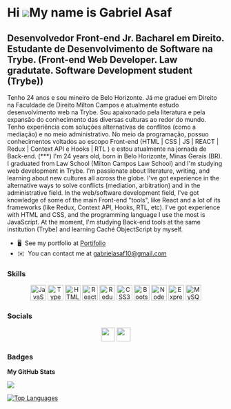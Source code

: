 Hi ![](https://user-images.githubusercontent.com/18350557/176309783-0785949b-9127-417c-8b55-ab5a4333674e.gif)My name is Gabriel Asaf
====================================================================================================================================

Desenvolvedor Front-end Jr. Bacharel em Direito. Estudante de Desenvolvimento de Software na Trybe. 
(Front-end Web Developer. Law gradutate. Software Development student (Trybe))
----------------------------------------------------------------------------------------------------------------------------------------------------------------------------------

Tenho 24 anos e sou mineiro de Belo Horizonte. Já me graduei em Direito na Faculdade de Direito Milton Campos e atualmente estudo desenvolvimento web na Trybe. Sou apaixonado pela literatura e pela expansão do conhecimento das diversas culturas ao redor do mundo. Tenho experiência com soluções alternativas de conflitos (como a mediação) e no meio administrativo. No meio da programação, possuo conhecimentos voltados ao escopo Front-end (HTML | CSS | JS | REACT | Redux | Context API e Hooks | RTL ) e estou atualmente na jornada de Back-end. (\*\*\*) I'm 24 years old, born in Belo Horizonte, Minas Gerais (BR). I graduated from Law School (Milton Campos Law School) and I'm studying web development in Trybe. I'm passionate about literature, writing, and learning about new cultures all across the globe. I've got experience in the alternative ways to solve conflicts (mediation, arbitration) and in the administrative field. In the web/software development field, I've got knowledge of some of the main Front-end "tools", like React and a lot of its frameworks (like Redux, Context API, Hooks, RTL, etc). I've got experience with HTML and CSS, and the programming language I use the most is JavaScript. At the moment, I'm studying Back-end tools at the same institution (Trybe) and learning Caché ObjectScript by myself.

* 🖥️  See my portfolio at [Portifolio](http://asafsportifolio.herokuapp.com/)
* ✉️  You can contact me at [gabrielasaf10@gmail.com](mailto:gabrielasaf10@gmail.com)

### Skills


<p align="center">
<a href="https://developer.mozilla.org/en-US/docs/Web/JavaScript" target="_blank" rel="noreferrer"><img src="https://raw.githubusercontent.com/danielcranney/readme-generator/main/public/icons/skills/javascript-colored.svg" width="36" height="36" alt="JavaScript" /></a>
<a href="https://www.typescriptlang.org/" target="_blank" rel="noreferrer"><img src="https://raw.githubusercontent.com/danielcranney/readme-generator/main/public/icons/skills/typescript-colored.svg" width="36" height="36" alt="TypeScript" /></a>
<a href="https://developer.mozilla.org/en-US/docs/Glossary/HTML5" target="_blank" rel="noreferrer"><img src="https://raw.githubusercontent.com/danielcranney/readme-generator/main/public/icons/skills/html5-colored.svg" width="36" height="36" alt="HTML5" /></a>
<a href="https://reactjs.org/" target="_blank" rel="noreferrer"><img src="https://raw.githubusercontent.com/danielcranney/readme-generator/main/public/icons/skills/react-colored.svg" width="36" height="36" alt="React" /></a>
<a href="https://redux.js.org/" target="_blank" rel="noreferrer"><img src="https://raw.githubusercontent.com/danielcranney/readme-generator/main/public/icons/skills/redux-colored.svg" width="36" height="36" alt="Redux" /></a>
<a href="https://www.w3.org/TR/CSS/#css" target="_blank" rel="noreferrer"><img src="https://raw.githubusercontent.com/danielcranney/readme-generator/main/public/icons/skills/css3-colored.svg" width="36" height="36" alt="CSS3" /></a>
<a href="https://getbootstrap.com/" target="_blank" rel="noreferrer"><img src="https://raw.githubusercontent.com/danielcranney/readme-generator/main/public/icons/skills/bootstrap-colored.svg" width="36" height="36" alt="Bootstrap" /></a>
<a href="https://nodejs.org/en/" target="_blank" rel="noreferrer"><img src="https://raw.githubusercontent.com/danielcranney/readme-generator/main/public/icons/skills/nodejs-colored.svg" width="36" height="36" alt="NodeJS" /></a>
<a href="https://expressjs.com/" target="_blank" rel="noreferrer"><img src="https://raw.githubusercontent.com/danielcranney/readme-generator/main/public/icons/skills/express-colored.svg" width="36" height="36" alt="Express" /></a>
<a href="https://www.mysql.com/" target="_blank" rel="noreferrer"><img src="https://raw.githubusercontent.com/danielcranney/readme-generator/main/public/icons/skills/mysql-colored.svg" width="36" height="36" alt="MySQL" /></a>
</p>


### Socials

<p align="center"> <a href="https://www.github.com/asafworld" target="_blank" rel="noreferrer"><img src="https://raw.githubusercontent.com/danielcranney/readme-generator/main/public/icons/socials/github.svg" width="32" height="32" /></a> <a href="https://www.linkedin.com/in/gabriel-asaf/" target="_blank" rel="noreferrer"><img src="https://raw.githubusercontent.com/danielcranney/readme-generator/main/public/icons/socials/linkedin.svg" width="32" height="32" /></a></p>

### Badges

<b>My GitHub Stats</b>

<a href="http://www.github.com/asafworld"><img src="https://github-readme-streak-stats.herokuapp.com/?user=asafworld&stroke=ffffff&background=1c1917&ring=0891b2&fire=0891b2&currStreakNum=ffffff&currStreakLabel=0891b2&sideNums=ffffff&sideLabels=ffffff&dates=ffffff&hide_border=true" /></a>

<a href="https://github.com/asafworld" align="center"><img src="https://github-readme-stats.vercel.app/api/top-langs/?username=asafworld&langs_count=10&title_color=0891b2&text_color=ffffff&icon_color=0891b2&bg_color=1c1917&hide_border=true&locale=en&custom_title=Top%20%Languages" alt="Top Languages" /></a>